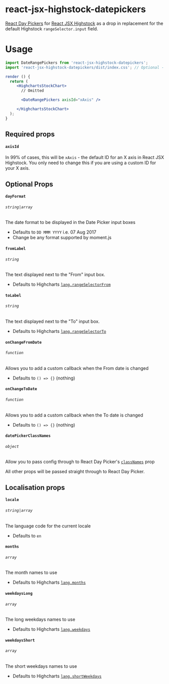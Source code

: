 # react-jsx-highstock-datepickers

[React Day Pickers](http://react-day-picker.js.org/) for [React JSX Highstock](https://github.com/whawker/react-jsx-highcharts/tree/master/packages/react-jsx-highstock#readme) as a drop in replacement for the default Highstock `rangeSelector.input` field.

# Usage

```jsx
import DateRangePickers from 'react-jsx-highstock-datepickers';
import 'react-jsx-highstock-datepickers/dist/index.css'; // Optional - default styles

render () {
  return (
     <HighchartsStockChart>
       // Omitted

       <DateRangePickers axisId="xAxis" />

     </HighchartsStockChart>
  );
}
```

## Required props

#### `axisId`
In 99% of cases, this will be `xAxis` - the default ID for an X axis in React JSX Highstock. You only need to change this if you are using a custom ID for your X axis.

## Optional Props

#### `dayFormat`
###### `string|array`
The date format to be displayed in the Date Picker input boxes

* Defaults to `DD MMM YYYY` i.e. 07 Aug 2017
* Change be any format supported by moment.js

#### `fromLabel`
###### `string`
The text displayed next to the "From" input box.

* Defaults to Highcharts [`lang.rangeSelectorFrom`](http://api.highcharts.com/highstock/lang.rangeSelectorFrom)

#### `toLabel`
###### `string`
The text displayed next to the "To" input box.

* Defaults to Highcharts [`lang.rangeSelectorTo`](http://api.highcharts.com/highstock/lang.rangeSelectorTo)

#### `onChangeFromDate`
###### `function`
Allows you to add a custom callback when the From date is changed

* Defaults to `() => {}` (nothing)

#### `onChangeToDate`
###### `function`
Allows you to add a custom callback when the To date is changed

* Defaults to `() => {}` (nothing)

#### `datePickerClassNames`
###### `object`
Allow you to pass config through to React Day Picker's [`classNames`](https://github.com/gpbl/react-day-picker/blob/master/docs/docs/api-input.md#classnames) prop

All other props will be passed straight through to React Day Picker.

## Localisation props

#### `locale`
###### `string|array`
The language code for the current locale

* Defaults to `en`

#### `months`
###### `array`
The month names to use

* Defaults to Highcharts [`lang.months`](http://api.highcharts.com/highstock/lang.months)

#### `weekdaysLong`
###### `array`
The long weekdays names to use

* Defaults to Highcharts [`lang.weekdays`](http://api.highcharts.com/highstock/lang.weekdays)

#### `weekdaysShort`
###### `array`
The short weekdays names to use

* Defaults to Highcharts [`lang.shortWeekdays`](http://api.highcharts.com/highstock/lang.shortWeekdays)


